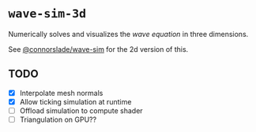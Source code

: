 # `wave-sim-3d`

Numerically solves and visualizes the *wave equation* in three dimensions.

See [@connorslade/wave-sim](https://github.com/connorslade/wave-sim) for the 2d version of this.

## TODO

- [x] Interpolate mesh normals
- [x] Allow ticking simulation at runtime
- [ ] Offload simulation to compute shader
- [ ] Triangulation on GPU??
